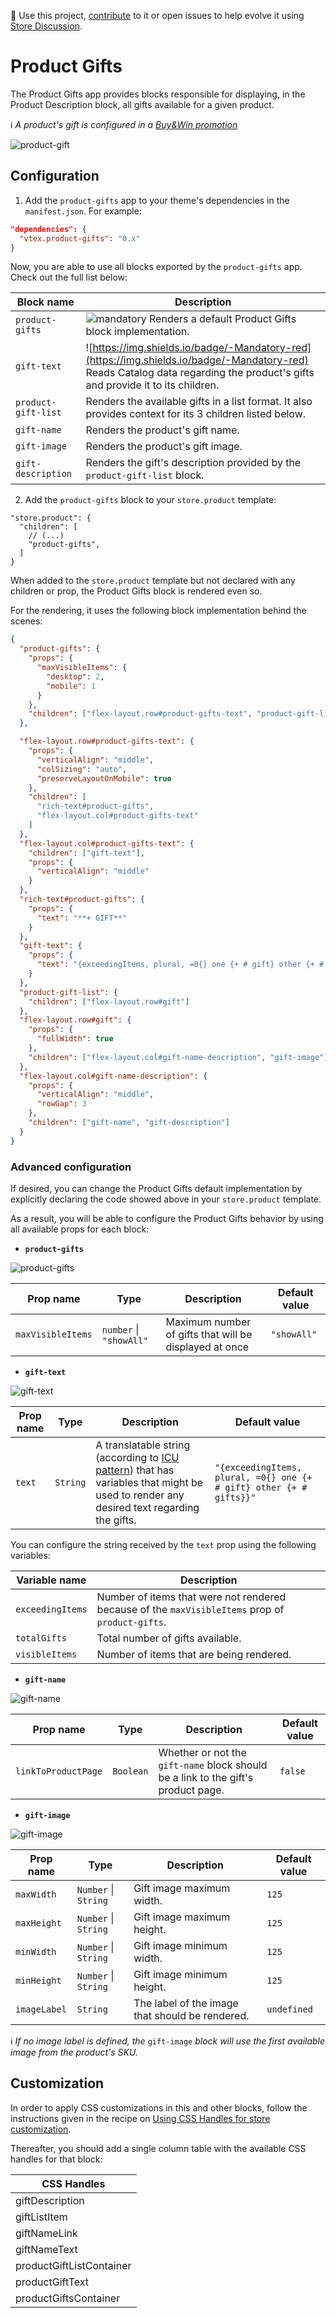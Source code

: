 📢 Use this project, [contribute](https://github.com/vtex-apps/product-gifts) to it or open issues to help evolve it using [Store Discussion](https://github.com/vtex-apps/store-discussion).

# Product Gifts

The Product Gifts app provides blocks responsible for displaying, in the Product Description block, all gifts available for a given product.

:information_source: *A product's gift is configured in a [Buy&Win promotion](https://help.vtex.com/tutorial/buy-and-win--tutorials_322)*

![product-gift](https://user-images.githubusercontent.com/52087100/75782082-20a08380-5d3d-11ea-9ae1-60873e03f1ac.png)

## Configuration

1. Add the `product-gifts` app to your theme's dependencies in the `manifest.json`. For example:

```json
"dependencies": {
  "vtex.product-gifts": "0.x"
}
```

Now, you are able to use all blocks exported by the `product-gifts` app. Check out the full list below:

| Block name     | Description                                     |
| -------------- | ----------------------------------------------- |
| `product-gifts`| ![mandatory](https://img.shields.io/badge/-Mandatory-red) Renders a default Product Gifts block implementation. | 
| `gift-text` | ![https://img.shields.io/badge/-Mandatory-red](https://img.shields.io/badge/-Mandatory-red) Reads Catalog data regarding the product's gifts and provide it to its children. |
| `product-gift-list` | Renders the available gifts in a list format. It also provides context for its 3 children listed below. |
| `gift-name` | Renders the product's gift name. |
| `gift-image` | Renders the product's gift image.|
| `gift-description` | Renders the gift's description provided by the `product-gift-list` block. |

2. Add the `product-gifts` block to your `store.product` template:

```jsonc
"store.product": {
  "children": [
    // (...)
    "product-gifts",
  ]
}
```

When added to the `store.product` template but not declared with any children or prop, the Product Gifts block is rendered even so.

For the rendering, it uses the following block implementation behind the scenes:

```json
{
  "product-gifts": {
    "props": {
      "maxVisibleItems": {
        "desktop": 2,
        "mobile": 1
      }
    },
    "children": ["flex-layout.row#product-gifts-text", "product-gift-list"]
  },

  "flex-layout.row#product-gifts-text": {
    "props": {
      "verticalAlign": "middle",
      "colSizing": "auto",
      "preserveLayoutOnMobile": true
    },
    "children": [
      "rich-text#product-gifts",
      "flex-layout.col#product-gifts-text"
    ]
  },
  "flex-layout.col#product-gifts-text": {
    "children": ["gift-text"],
    "props": {
      "verticalAlign": "middle"
    }
  },
  "rich-text#product-gifts": {
    "props": {
      "text": "**+ GIFT**"
    }
  },
  "gift-text": {
    "props": {
      "text": "{exceedingItems, plural, =0{} one {+ # gift} other {+ # gifts}}"
    }
  },
  "product-gift-list": {
    "children": ["flex-layout.row#gift"]
  },
  "flex-layout.row#gift": {
    "props": {
      "fullWidth": true
    },
    "children": ["flex-layout.col#gift-name-description", "gift-image"]
  },
  "flex-layout.col#gift-name-description": {
    "props": {
      "verticalAlign": "middle",
      "rowGap": 3
    },
    "children": ["gift-name", "gift-description"]
  }
}
```

### Advanced configuration

If desired, you can change the Product Gifts default implementation by explicitly declaring the code showed above in your `store.product` template.

As a result, you will be able to configure the Product Gifts behavior by using all available props for each block:

- **`product-gifts`**

![product-gifts](https://user-images.githubusercontent.com/27777263/75771051-ee385b80-5d27-11ea-8600-5ea7f47ff64c.png)

| Prop name         | Type                        | Description                                            | Default value |
| ----------------- | --------------------------- | ------------------------------------------------------ | ------------- |
| `maxVisibleItems` | `number` &#124; `"showAll"` | Maximum number of gifts that will be displayed at once | `"showAll"`   |

- **`gift-text`**

![gift-text](https://user-images.githubusercontent.com/27777263/75767717-01e0c380-5d22-11ea-8054-4440438a5441.png)

| Prop name | Type     | Description                                                                                         | Default value                                                       |
| --------- | -------- | --------------------------------------------------------------------------------------------------- | ------------------------------------------------------------------- |
| `text`    | `String` | A translatable string (according to [ICU pattern](https://formatjs.io/guides/message-syntax/)) that has variables that might be used to render any desired text regarding the gifts. | `"{exceedingItems, plural, =0{} one {+ # gift} other {+ # gifts}}"` |

You can configure the string received by the `text` prop using the following variables:

| Variable name    | Description                                                                                    |
| ---------------- | ---------------------------------------------------------------------------------------------- |
| `exceedingItems` | Number of items that were not rendered because of the `maxVisibleItems` prop of `product-gifts`. |
| `totalGifts`     | Total number of gifts available.                                                               |
| `visibleItems`   | Number of items that are being rendered.                                                       |

-  **`gift-name`**

![gift-name](https://user-images.githubusercontent.com/27777263/75767722-03aa8700-5d22-11ea-8150-2cbe2a7bb37a.png)

| Prop name           | Type      | Description                                                               | Default value |
| ------------------- | --------- | ------------------------------------------------------------------------- | ------------- |
| `linkToProductPage` | `Boolean` | Whether or not the `gift-name` block should be a link to the gift's product page. | `false`       |

- **`gift-image`** 

![gift-image](https://user-images.githubusercontent.com/27777263/75767721-02795a00-5d22-11ea-8f51-fe80664b7f68.png)

| Prop name    | Type                     | Description                                     | Default value |
| ------------ | ------------------------ | ----------------------------------------------- | ------------- |
| `maxWidth`   | `Number` &#124; `String` | Gift image maximum width.                    | `125`         |
| `maxHeight`  | `Number` &#124; `String` | Gift image maximum height.                   | `125`         |
| `minWidth`   | `Number` &#124; `String` | Gift image minimum width.                    | `125`         |
| `minHeight`  | `Number` &#124; `String` | Gift image minimum height.                   | `125`         |
| `imageLabel` | `String`                 | The label of the image that should be rendered. | `undefined`   |

:information_source: *If no image label is defined, the* `gift-image` *block will use the first available image from the product's SKU.*

## Customization

In order to apply CSS customizations in this and other blocks, follow the instructions given in the recipe on [Using CSS Handles for store customization](https://vtex.io/docs/recipes/style/using-css-handles-for-store-customization).

Thereafter, you should add a single column table with the available CSS handles for that block:

| CSS Handles              |
| ------------------------ |
| giftDescription          |
| giftListItem             |
| giftNameLink             |
| giftNameText             |
| productGiftListContainer |
| productGiftText          |
| productGiftsContainer    |
